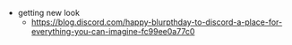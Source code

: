 - getting new look
	- https://blog.discord.com/happy-blurpthday-to-discord-a-place-for-everything-you-can-imagine-fc99ee0a77c0